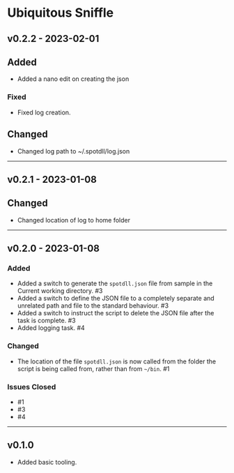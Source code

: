 # Ubiquitous Sniffle

## v0.2.2 - 2023-02-01

## Added

- Added a nano edit on creating the json

### Fixed

- Fixed log creation.

## Changed

- Changed log path to ~/.spotdll/log.json

---

## v0.2.1 - 2023-01-08

## Changed

- Changed location of log to home folder

---

## v0.2.0 - 2023-01-08

### Added

- Added a switch to generate the `spotdll.json` file from sample in the Current working directory. #3
- Added a switch to define the JSON file to a completely separate and unrelated path and file to the standard behaviour. #3
- Added a switch to instruct the script to delete the JSON file after the task is complete. #3
- Added logging task. #4

### Changed

- The location of the file `spotdll.json` is now called from the folder the script is being called from, rather than from `~/bin`. #1

### Issues Closed

- #1
- #3
- #4

---

## v0.1.0

- Added basic tooling.
